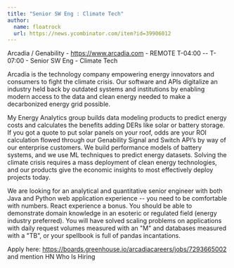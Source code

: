 ```yaml
---
title: "Senior SW Eng : Climate Tech"
author:
  name: floatrock
  url: https://news.ycombinator.com/item?id=39906012
---
```

Arcadia &#x2F; Genability - <a href="https:&#x2F;&#x2F;www.arcadia.com" rel="nofollow">https:&#x2F;&#x2F;www.arcadia.com</a> - REMOTE T-04:00 -- T-07:00 - Senior SW Eng - Climate Tech

Arcadia is the technology company empowering energy innovators and consumers to fight the climate crisis. Our software and APIs digitalize an industry held back by outdated systems and institutions by enabling modern access to the data and clean energy needed to make a decarbonized energy grid possible.

My Energy Analytics group builds data modeling products to predict energy costs and calculates the benefits adding DERs like solar or battery storage. If you got a quote to put solar panels on your roof, odds are your ROI calculation flowed through our Genability Signal and Switch API’s by way of our enterprise customers. We build performance models of battery systems, and we use ML techniques to predict energy datasets. Solving the climate crisis requires a mass deployment of clean energy technologies, and our products give the economic insights to most effectively deploy projects today.

We are looking for an analytical and quantitative senior engineer with both Java and Python web application experience -- you need to be comfortable with numbers. React experience a bonus. You should be able to demonstrate domain knowledge in an esoteric or regulated field (energy industry preferred). You will have solved scaling problems on applications with daily request volumes measured with an &quot;M&quot; and databases measured with a &quot;TB&quot;, or your spellbook is full of pandas incantations.

Apply here: <a href="https:&#x2F;&#x2F;boards.greenhouse.io&#x2F;arcadiacareers&#x2F;jobs&#x2F;7293665002" rel="nofollow">https:&#x2F;&#x2F;boards.greenhouse.io&#x2F;arcadiacareers&#x2F;jobs&#x2F;7293665002</a> and mention HN Who Is Hiring
